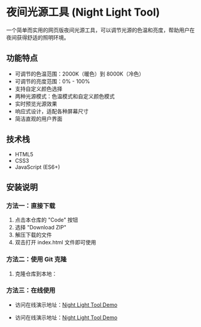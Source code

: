 # 夜间光源工具 (Night Light Tool)

一个简单而实用的网页版夜间光源工具，可以调节光源的色温和亮度，帮助用户在夜间获得舒适的照明环境。

## 功能特点

- 可调节的色温范围：2000K（暖色）到 8000K（冷色）
- 可调节的亮度范围：0% - 100%
- 支持自定义颜色选择
- 两种光源模式：色温模式和自定义颜色模式
- 实时预览光源效果
- 响应式设计，适配各种屏幕尺寸
- 简洁直观的用户界面

## 技术栈

- HTML5
- CSS3
- JavaScript (ES6+)

## 安装说明

### 方法一：直接下载

1. 点击本仓库的 "Code" 按钮
2. 选择 "Download ZIP"
3. 解压下载的文件
4. 双击打开 index.html 文件即可使用

### 方法二：使用 Git 克隆

1. 克隆仓库到本地：


  ### 方法三：在线使用
  
- 访问在线演示地址：[Night Light Tool Demo](https://your-demo-url.com)
+ 访问在线演示地址：[Night Light Tool Demo](https://lemonhuhu.github.io/night-light-tool/)
